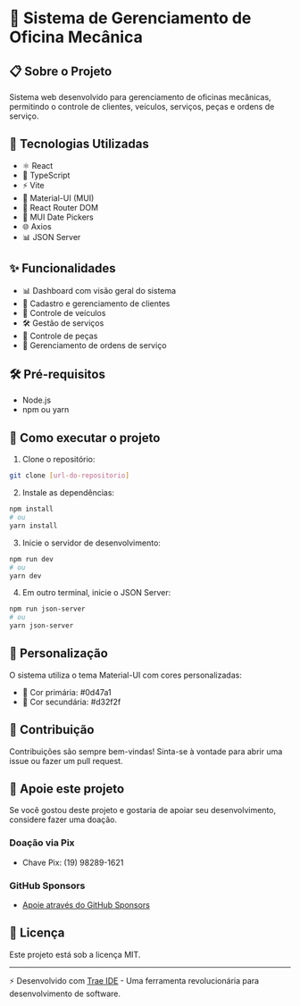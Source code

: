 # 🔧 Sistema de Gerenciamento de Oficina Mecânica

## 📋 Sobre o Projeto
Sistema web desenvolvido para gerenciamento de oficinas mecânicas, permitindo o controle de clientes, veículos, serviços, peças e ordens de serviço.

## 🚀 Tecnologias Utilizadas
- ⚛️ React
- 📘 TypeScript
- ⚡ Vite
- 🎨 Material-UI (MUI)
- 🔄 React Router DOM
- 📅 MUI Date Pickers
- 🌐 Axios
- 📊 JSON Server

## ✨ Funcionalidades
- 📊 Dashboard com visão geral do sistema
- 👥 Cadastro e gerenciamento de clientes
- 🚗 Controle de veículos
- 🛠️ Gestão de serviços
- 🔧 Controle de peças
- 📝 Gerenciamento de ordens de serviço

## 🛠️ Pré-requisitos
- Node.js
- npm ou yarn

## 🚀 Como executar o projeto

1. Clone o repositório:
```bash
git clone [url-do-repositorio]
```

2. Instale as dependências:
```bash
npm install
# ou
yarn install
```

3. Inicie o servidor de desenvolvimento:
```bash
npm run dev
# ou
yarn dev
```

4. Em outro terminal, inicie o JSON Server:
```bash
npm run json-server
# ou
yarn json-server
```

## 🎨 Personalização
O sistema utiliza o tema Material-UI com cores personalizadas:
- 🔵 Cor primária: #0d47a1
- 🔴 Cor secundária: #d32f2f

## 🤝 Contribuição
Contribuições são sempre bem-vindas! Sinta-se à vontade para abrir uma issue ou fazer um pull request.

## 💖 Apoie este projeto
Se você gostou deste projeto e gostaria de apoiar seu desenvolvimento, considere fazer uma doação. 

### Doação via Pix
- Chave Pix: (19) 98289-1621

### GitHub Sponsors
- [Apoie através do GitHub Sponsors](https://github.com/sponsors/fvandrad)

## 📝 Licença
Este projeto está sob a licença MIT.

---

⚡ Desenvolvido com [Trae IDE](https://trae.ai) - Uma ferramenta revolucionária para desenvolvimento de software.



